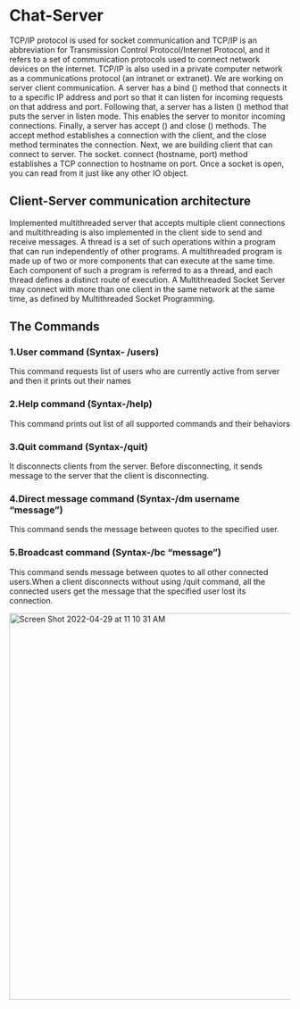 # Chat-Server

TCP/IP protocol is used for socket communication and TCP/IP is an abbreviation for
Transmission Control Protocol/Internet Protocol, and it refers to a set of communication
protocols used to connect network devices on the internet. TCP/IP is also used in a private
computer network as a communications protocol (an intranet or extranet).
We are working on server client communication. A server has a bind () method that connects it
to a specific IP address and port so that it can listen for incoming requests on that address and
port. Following that, a server has a listen () method that puts the server in listen mode. This
enables the server to monitor incoming connections. Finally, a server has accept () and close ()
methods. The accept method establishes a connection with the client, and the close method
terminates the connection. Next, we are building client that can connect to server. The socket.
connect (hostname, port) method establishes a TCP connection to hostname on port. Once a
socket is open, you can read from it just like any other IO object. 


##  Client-Server communication architecture ##

Implemented multithreaded server that accepts multiple client connections and
multithreading is also implemented in the client side to send and receive messages.
A thread is a set of such operations within a program that can run independently of other
programs. A multithreaded program is made up of two or more components that can execute at
the same time. Each component of such a program is referred to as a thread, and each thread
defines a distinct route of execution. A Multithreaded Socket Server may connect with more than
one client in the same network at the same time, as defined by Multithreaded Socket
Programming.
## The Commands ##
### 1.User command (Syntax- /users) ###
This command requests list of users who are currently active from server and then it prints out
their names
### 2.Help command (Syntax-/help) ###
This command prints out list of all supported commands and their behaviors
### 3.Quit command (Syntax-/quit) ###
It disconnects clients from the server. Before disconnecting, it sends message to the server that
the client is disconnecting.
### 4.Direct message command (Syntax-/dm username “message”) ###
This command sends the message between quotes to the specified user.
### 5.Broadcast command (Syntax-/bc “message”) ###
This command sends message between quotes to all other connected users.When a client disconnects without using /quit command, all the connected users get the message
that the specified user lost its connection.

<img width="693" alt="Screen Shot 2022-04-29 at 11 10 31 AM" src="https://github.com/Subhashini098/Chat-Server/assets/109629881/ce55b643-05a2-446e-ad24-941fe427aa22">

